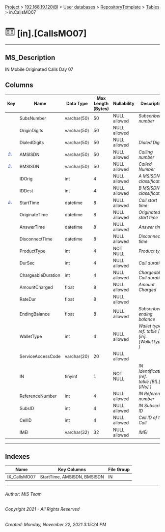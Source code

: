 #### 

[Project](../../../../index.md) > [192.168.19.120\\BI](../../../index.md) > [User databases](../../index.md) > [RepositoryTemplate](../index.md) > [Tables](Tables.md) > in.CallsMO07

# ![Tables](../../../../Images/Table32.png) [in].[CallsMO07]

---

## <a name="#description"></a>MS_Description

IN Mobile Originated Calls Day 07

## <a name="#columns"></a>Columns

| Key | Name | Data Type | Max Length (Bytes) | Nullability | Description |
|---|---|---|---|---|---|
|  | SubsNumber | varchar(50) | 50 | NULL allowed | _Subscriber number_ |
|  | OriginDigits | varchar(50) | 50 | NULL allowed |  |
|  | DialedDigits | varchar(50) | 50 | NULL allowed | _Dialed Digits_ |
| [![Indexes IX_CallsMO07](../../../../Images/Index.png)](#indexes) | AMSISDN | varchar(50) | 50 | NULL allowed | _Calling number_ |
| [![Indexes IX_CallsMO07](../../../../Images/Index.png)](#indexes) | BMSISDN | varchar(50) | 50 | NULL allowed | _Called Number_ |
|  | IDOrig | int | 4 | NULL allowed | _A MSISDN classification_ |
|  | IDDest | int | 4 | NULL allowed | _B MSISDN classification_ |
| [![Indexes IX_CallsMO07](../../../../Images/Index.png)](#indexes) | StartTime | datetime | 8 | NULL allowed | _Call start time_ |
|  | OriginateTime | datetime | 8 | NULL allowed | _Originated start time_ |
|  | AnswerTime | datetime | 8 | NULL allowed | _Answer time_ |
|  | DisconnectTime | datetime | 8 | NULL allowed | _Disconnected time_ |
|  | ProductType | int | 4 | NOT NULL | _Product type_ |
|  | DurSec | int | 4 | NULL allowed | _Call duration_ |
|  | ChargeableDuration | int | 4 | NULL allowed | _Chargeable Call duration_ |
|  | AmountCharged | float | 8 | NULL allowed | _Amount Charged_ |
|  | RateDur | float | 8 | NULL allowed |  |
|  | EndingBalance | float | 8 | NULL allowed | _Subscriber ending balance_ |
|  | WalletType | int | 4 | NULL allowed | _Wallet type ( ref. table [BI].[in].[WalletTypes] )_ |
|  | ServiceAccessCode | varchar(20) | 20 | NULL allowed |  |
|  | IN | tinyint | 1 | NOT NULL | _IN Identification (ref. table [BI].[in].[INs] )_ |
|  | ReferenceNumber | int | 4 | NULL allowed | _IN Reference number_ |
|  | SubsID | int | 4 | NULL allowed | _IN Subscriber ID_ |
|  | CellID | int | 4 | NULL allowed | _Cell ID of the Call_ |
|  | IMEI | varchar(32) | 32 | NULL allowed | _IMEI_ |


---

## <a name="#indexes"></a>Indexes

| Name | Key Columns | File Group |
|---|---|---|
| IX_CallsMO07 | StartTime, AMSISDN, BMSISDN | IN |


---

###### Author:  MIS Team

###### Copyright 2021 - All Rights Reserved

###### Created: Monday, November 22, 2021 3:15:24 PM

